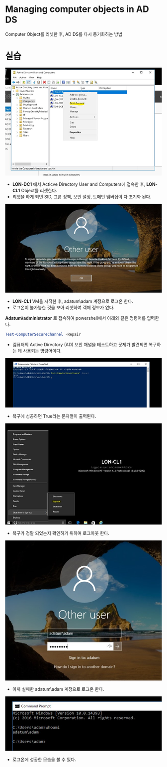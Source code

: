 # Managing computer objects in AD DS

Computer Object를 리셋한 후, AD DS를 다시 동기화하는 방법

# 실습

![](./md_img/06_001.jpg)

* __LON-DC1__ 에서 Acticve Directory User and Computers에 접속한 후, __LON-CL1__ Object를 리셋한다.
* 리셋을 하게 되면 SID, 그룹 정책, 보안 설정, 도메인 멤버십이 다 초기화 된다. 

![](./md_img/06_002.jpg)

* __LON-CL1__ VM을 시작한 후, adatum\adam 계정으로 로그온 한다.
* 로그온이 불가능한 것을 보아 리셋하여 객체 정보가 없다.

__Adatum\administrator__ 로 접속하여 powershell에서 아래와 같은 명령어를 입력한다.

```powershell
Test-ComputerSecureChannel -Repair
```

* 컴퓨터의 Active Directory (AD) 보안 채널을 테스트하고 문제가 발견되면 복구하는 데 사용되는 명령어이다.


![](./md_img/06_003.jpg)

* 복구에 성공하면 True라는 문자열이 출력된다.

![](./md_img/06_004.jpg)

* 복구가 정말 되었는지 확인하기 위하여 로그아웃 한다.

![](./md_img/06_005.jpg)

* 아까 실패한 adatum\adam 계정으로 로그온 한다.

![](./md_img/06_006.jpg)

* 로그온에 성공한 모습을 볼 수 있다.